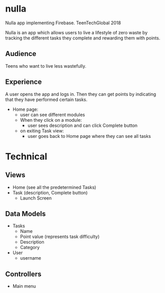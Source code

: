 # nulla
Nulla app implementing Firebase.
TeenTechGlobal 2018

Nulla is an app which allows users to live a lifestyle of zero waste by tracking the different tasks they complete and rewarding them with points.

## Audience
Teens who want to live less wastefully.

## Experience
A user opens the app and logs in. Then they can get points by indicating that they have performed certain tasks.
- Home page:
  - user can see different modules
  - When they click on a module:
    - user sees description and can click Complete button
  - on exiting Task view:
    - user goes back to Home page where they can see all tasks

# Technical

## Views
- Home (see all the predetermined Tasks)
- Task (description, Complete button)
  - Launch Screen

## Data Models
- Tasks
  - Name
  - Point value (represents task difficulty)
  - Description
  - Category
- User
  - username

## Controllers
- Main menu

